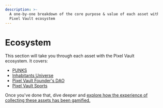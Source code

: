 ```yaml
---
description: >-
  A one-by-one breakdown of the core purpose & value of each asset with the
  Pixel Vault ecosystem
---
```


# Ecosystem

This section will take you through each asset with the Pixel Vault ecosystem. It covers:

* [PUNKS](punks/)
* [Inhabitants Universe](IU/)
* [Pixel Vault Founder's DAO](pvfd.md)
* [Pixel Vault Sports](pv-sports.md)

Once you've done that, dive deeper and [explore how the experience of collecting these assets has been gamified.](../gamification/)
